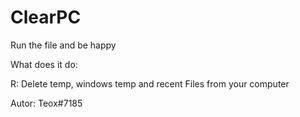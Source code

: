 # ClearPC

Run the file and be happy

What does it do:

R: Delete temp, windows temp and recent Files from your computer

Autor: Teox#7185
